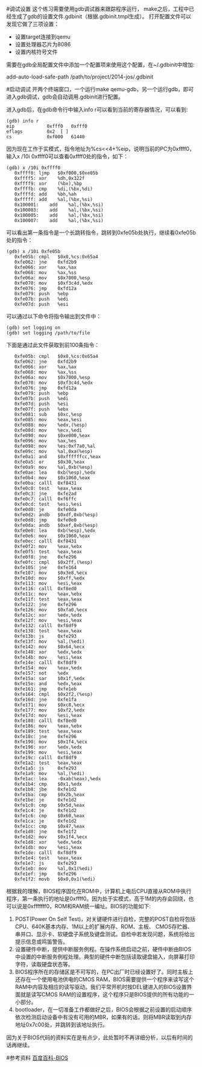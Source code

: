 #调试设置
这个练习需要使用gdb调试器来跟踪程序运行， make之后，工程中已经生成了gdb的设置文件.gdbinit（根据.gdbinit.tmpl生成）。
打开配置文件可以发现它做了三项设置：
- 设置target连接到qemu
- 设置处理器芯片为8086
- 设置内核符号文件

需要在gdb全局配置文件中添加一个配置项来使用这个配置，在~/.gdbinit中增加:

add-auto-load-safe-path /path/to/project/2014-jos/.gdbinit

#启动调试
开两个终端窗口，一个运行make qemu-gdb，另一个运行gdb，即可进入gdb调试，gdb会自动调用.gdbinit进行配置。

进入gdb后，在gdb命令行中输入info r可以看到当前的寄存器情况，可以看到:
```
(gdb) info r
eip            0xfff0	0xfff0
eflags         0x2	[ ]
cs             0xf000	61440
```
因为现在工作于实模式，指令地址为%cs<<4+%eip，说明当前的PC为0xffff0，输入x /10i 0xffff0可以查看0xffff0处的指令，如下：
```
(gdb) x /10i 0xffff0
   0xffff0:	ljmp   $0xf000,$0xe05b
   0xffff5:	xor    %dh,0x322f
   0xffff9:	xor    (%bx),%bp
   0xffffb:	cmp    %di,(%bx,%di)
   0xffffd:	add    %bh,%ah
   0xfffff:	add    %al,(%bx,%si)
   0x100001:	add    %al,(%bx,%si)
   0x100003:	add    %al,(%bx,%si)
   0x100005:	add    %al,(%bx,%si)
   0x100007:	add    %al,(%bx,%si)
```
可以看出第一条指令是一个长跳转指令，跳转到0xfe05b处执行，继续看0xfe05b处的指令：
```
(gdb) x /10i 0xfe05b
   0xfe05b:	cmpl   $0x0,%cs:0x65a4
   0xfe062:	jne    0xfd2b9
   0xfe066:	xor    %ax,%ax
   0xfe068:	mov    %ax,%ss
   0xfe06a:	mov    $0x7000,%esp
   0xfe070:	mov    $0xf3c4d,%edx
   0xfe076:	jmp    0xfd12a
   0xfe079:	push   %ebp
   0xfe07b:	push   %edi
   0xfe07d:	push   %esi
```
可以通过以下命令将指令输出到文件中：
```
(gdb) set logging on
(gdb) set logging /path/to/file
```
下面是通过此文件获取到前100条指令：
```
   0xfe05b:	cmpl   $0x0,%cs:0x65a4
   0xfe062:	jne    0xfd2b9
   0xfe066:	xor    %ax,%ax
   0xfe068:	mov    %ax,%ss
   0xfe06a:	mov    $0x7000,%esp
   0xfe070:	mov    $0xf3c4d,%edx
   0xfe076:	jmp    0xfd12a
   0xfe079:	push   %ebp
   0xfe07b:	push   %edi
   0xfe07d:	push   %esi
   0xfe07f:	push   %ebx
   0xfe081:	sub    $0xc,%esp
   0xfe085:	mov    %eax,%esi
   0xfe088:	mov    %edx,(%esp)
   0xfe08d:	mov    %ecx,%edi
   0xfe090:	mov    $0xe000,%eax
   0xfe096:	mov    %ax,%es
   0xfe098:	mov    %es:0xf7a0,%al
   0xfe09c:	mov    %al,0xa(%esp)
   0xfe0a1:	and    $0xffffffcc,%eax
   0xfe0a5:	or     $0x30,%eax
   0xfe0a9:	mov    %al,0xb(%esp)
   0xfe0ae:	lea    0xb(%esp),%edx
   0xfe0b4:	mov    $0x1060,%eax
   0xfe0ba:	calll  0xf8431
   0xfe0c0:	test   %eax,%eax
   0xfe0c3:	jne    0xfe2ad
   0xfe0c7:	calll  0xf6ffc
   0xfe0cd:	test   %esi,%esi
   0xfe0d0:	je     0xfe0da
   0xfe0d2:	andb   $0xdf,0xb(%esp)
   0xfe0d8:	jmp    0xfe0e0
   0xfe0da:	andb   $0xef,0xb(%esp)
   0xfe0e0:	lea    0xb(%esp),%edx
   0xfe0e6:	mov    $0x1060,%eax
   0xfe0ec:	calll  0xf8431
   0xfe0f2:	mov    %eax,%ebx
   0xfe0f5:	test   %eax,%eax
   0xfe0f8:	jne    0xfe296
   0xfe0fc:	cmpl   $0x2ff,(%esp)
   0xfe105:	jne    0xfe164
   0xfe107:	mov    $0x3e8,%ecx
   0xfe10d:	mov    $0xff,%edx
   0xfe113:	mov    %esi,%eax
   0xfe116:	calll  0xf8ed0
   0xfe11c:	mov    %eax,%ebx
   0xfe11f:	test   %eax,%eax
   0xfe122:	jne    0xfe296
   0xfe126:	mov    $0xfa0,%ecx
   0xfe12c:	xor    %edx,%edx
   0xfe12f:	mov    %esi,%eax
   0xfe132:	calll  0xf8df9
   0xfe138:	test   %eax,%eax
   0xfe13b:	js     0xfe293
   0xfe13f:	mov    %al,(%edi)
   0xfe142:	mov    $0x64,%ecx
   0xfe148:	xor    %edx,%edx
   0xfe14b:	mov    %esi,%eax
   0xfe14e:	calll  0xf8df9
   0xfe154:	mov    %eax,%edx
   0xfe157:	not    %edx
   0xfe15a:	sar    $0x1f,%edx
   0xfe15e:	and    %edx,%eax
   0xfe161:	jmp    0xfe1eb
   0xfe164:	cmpl   $0x2f2,(%esp)
   0xfe16d:	jne    0xfe1fa
   0xfe171:	mov    $0xc8,%ecx
   0xfe177:	mov    $0xf2,%edx
   0xfe17d:	mov    %esi,%eax
   0xfe180:	calll  0xf8ed0
   0xfe186:	mov    %eax,%ebx
   0xfe189:	test   %eax,%eax
   0xfe18c:	jne    0xfe296
   0xfe190:	mov    $0x1f4,%ecx
   0xfe196:	xor    %edx,%edx
   0xfe199:	mov    %esi,%eax
   0xfe19c:	calll  0xf8df9
   0xfe1a2:	test   %eax,%eax
   0xfe1a5:	js     0xfe293
   0xfe1a9:	mov    %al,(%edi)
   0xfe1ac:	lea    -0xab(%eax),%edx
   0xfe1b4:	cmp    $0x1,%edx
   0xfe1b8:	jbe    0xfe1d2
   0xfe1ba:	cmp    $0x2b,%eax
   0xfe1be:	je     0xfe1d2
   0xfe1c0:	cmp    $0x5d,%eax
   0xfe1c4:	je     0xfe1d2
   0xfe1c6:	cmp    $0x60,%eax
   0xfe1ca:	je     0xfe1d2
   0xfe1cc:	cmp    $0x47,%eax
   0xfe1d0:	jne    0xfe1f2
   0xfe1d2:	mov    $0x1f4,%ecx
   0xfe1d8:	xor    %edx,%edx
   0xfe1db:	mov    %esi,%eax
   0xfe1de:	calll  0xf8df9
   0xfe1e4:	test   %eax,%eax
   0xfe1e7:	js     0xfe293
   0xfe1eb:	mov    %al,0x1(%edi)
   0xfe1ef:	jmp    0xfe296
   0xfe1f2:	movb   $0x0,0x1(%edi)
```

根据我的理解，BIOS程序固化在ROM中，计算机上电后CPU直接从ROM中执行程序，第一条执行的地址是0xffff0。因为处于实模式，高于1M的内存会回绕，也可以说是0xfffffff0，ROM和RAM统一编址。BIOS的功能如下:
1. POST(Power On Self Test)，对关键硬件进行自检，完整的POST自检将包括CPU、640K基本内存、1M以上的扩展内存、ROM、主板、 CMOS存贮器、串并口、显示卡、软硬盘子系统及键盘测试。自检中若发现问题，系统将给出提示信息或鸣笛警告。
2.  设置硬件中断，提供中断服务例程。在操作系统启动之前，硬件中断由BIOS中设置的中断服务例程处理。典型的硬件中断包括读取键盘输入，向屏幕打印字符，读取硬盘状态等。
3. BIOS程序所在的存储区是不可写的，在PC出厂时已经设置好了。同时主板上还存在一个使用电池供电的CMOS RAM，BIOS需要提供一个程序来读写这个RAM中内容及相应的读写驱动。我们平常开机时按DEL键进入的BIOS设置界面就是读写CMOS RAM的设置程序，这个程序只是BIOS提供的所有功能的一小部分。
4.  bootloader，在一切准备工作都做好之后，BIOS会根据之前设置的启动顺序依次检测启动设备中有没有可用的MBR，如果有的话，则将MBR读取到内存地址0x7c00处，并跳转到该地址执行。


因为关于BIOS代码的资料实在是有点少，此处暂时不再详细分析，以后有时间的话再继续。

#参考资料
[百度百科-BIOS](http://baike.baidu.com/view/361.htm)
